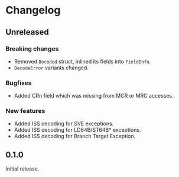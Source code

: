 # Changelog

## Unreleased

### Breaking changes

- Removed `Decoded` struct, inlined its fields into `FieldInfo`.
- `DecodeError` variants changed.

### Bugfixes

- Added CRn field which was missing from MCR or MRC accesses.

### New features

- Added ISS decoding for SVE exceptions.
- Added ISS decoding for LD64B/ST64B\* exceptions.
- Added ISS decoding for Branch Target Exception.

## 0.1.0

Initial release.
